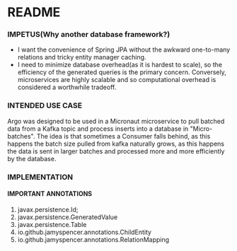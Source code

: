 # README
### IMPETUS(Why another database framework?)
- I want the convenience of Spring JPA without the awkward one-to-many relations 
and tricky entity manager caching.
- I need to minimize database overhead(as it is hardest to scale), so the efficiency
of the generated queries is the primary concern. Conversely, microservices are 
highly scalable and so computational overhead is considered a worthwhile tradeoff.
### INTENDED USE CASE
Argo was designed to be used in a Micronaut microservice to pull batched data from
a Kafka topic and process inserts into a database in "Micro-batches". The idea is
that sometimes a Consumer falls behind, as this happens the batch size pulled
from kafka naturally grows, as this happens the data is sent in larger batches and 
processed more and more efficiently by the database.
### IMPLEMENTATION
#### IMPORTANT ANNOTATIONS
1) javax.persistence.Id;
2) javax.persistence.GeneratedValue
3) javax.persistence.Table
4) io.github.jamyspencer.annotations.ChildEntity
4) io.github.jamyspencer.annotations.RelationMapping